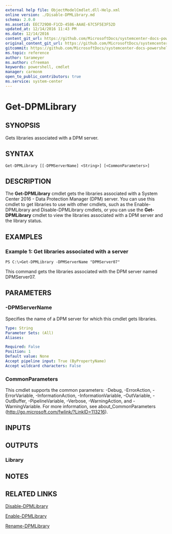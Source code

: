 ```yaml
---
external help file: ObjectModelCmdlet.dll-Help.xml
online version: ./Disable-DPMLibrary.md
schema: 2.0.0
ms.assetid: EEC729D0-F1CD-4586-AAAE-67C5F5E3F52D
updated_at: 12/14/2016 11:43 PM
ms.date: 12/14/2016
content_git_url: https://github.com/MicrosoftDocs/systemcenter-docs-powershell/blob/master/systemcenter-cmdlets/SystemCenter2016/DataProtectionManager/v1.0/Get-DPMLibrary.md
original_content_git_url: https://github.com/MicrosoftDocs/systemcenter-docs-powershell/blob/master/systemcenter-cmdlets/SystemCenter2016/DataProtectionManager/v1.0/Get-DPMLibrary.md
gitcommit: https://github.com/MicrosoftDocs/systemcenter-docs-powershell/blob/96cd9bd2780eb6b78c540fa00d3b8a4313e3ed40/systemcenter-cmdlets/SystemCenter2016/DataProtectionManager/v1.0/Get-DPMLibrary.md
ms.topic: reference
author: tarameyer
ms.author: cfreeman
keywords: powershell, cmdlet
manager: carmonm
open_to_public_contributors: true
ms.service: system-center
---
```


# Get-DPMLibrary

## SYNOPSIS
Gets libraries associated with a DPM server.

## SYNTAX

```
Get-DPMLibrary [[-DPMServerName] <String>] [<CommonParameters>]
```

## DESCRIPTION
The **Get-DPMLibrary** cmdlet gets the libraries associated with a System Center 2016 - Data Protection Manager (DPM) server.
You can use this cmdlet to get libraries to use with other cmdlets, such as the Enable-DPMLibrary and Disable-DPMLibrary cmdlets, or you can use the **Get-DPMLibrary** cmdlet to view the libraries associated with a DPM server and the library status.

## EXAMPLES

### Example 1: Get libraries associated with a server
```
PS C:\>Get-DPMLibrary -DPMServerName "DPMServer07"
```

This command gets the libraries associated with the DPM server named DPMServer07.

## PARAMETERS

### -DPMServerName
Specifies the name of a DPM server for which this cmdlet gets libraries.

```yaml
Type: String
Parameter Sets: (All)
Aliases: 

Required: False
Position: 1
Default value: None
Accept pipeline input: True (ByPropertyName)
Accept wildcard characters: False
```

### CommonParameters
This cmdlet supports the common parameters: -Debug, -ErrorAction, -ErrorVariable, -InformationAction, -InformationVariable, -OutVariable, -OutBuffer, -PipelineVariable, -Verbose, -WarningAction, and -WarningVariable. For more information, see about_CommonParameters (http://go.microsoft.com/fwlink/?LinkID=113216).

## INPUTS

## OUTPUTS

### Library

## NOTES

## RELATED LINKS

[Disable-DPMLibrary](xref:SystemCenter2016/DataProtectionManager/v1.0/Disable-DPMLibrary.md)

[Enable-DPMLibrary](xref:SystemCenter2016/DataProtectionManager/v1.0/Enable-DPMLibrary.md)

[Rename-DPMLibrary](xref:SystemCenter2016/DataProtectionManager/v1.0/Rename-DPMLibrary.md)

